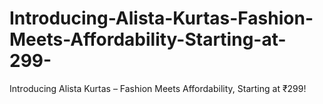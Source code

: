# Introducing-Alista-Kurtas-Fashion-Meets-Affordability-Starting-at-299-
Introducing Alista Kurtas – Fashion Meets Affordability, Starting at ₹299!
